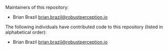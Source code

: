 Maintainers of this repository:

* Brian Brazil <brian.brazil@robustperception.io>

The following individuals have contributed code to this repository
(listed in alphabetical order):

* Brian Brazil <brian.brazil@robustperception.io>
